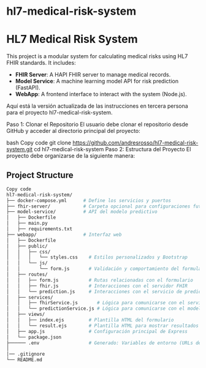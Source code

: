 # hl7-medical-risk-system

# HL7 Medical Risk System

This project is a modular system for calculating medical risks using HL7 FHIR standards. It includes:
- **FHIR Server**: A HAPI FHIR server to manage medical records.
- **Model Service**: A machine learning model API for risk prediction (FastAPI).
- **WebApp**: A frontend interface to interact with the system (Node.js).


Aquí está la versión actualizada de las instrucciones en tercera persona para el proyecto hl7-medical-risk-system.

Paso 1: Clonar el Repositorio
El usuario debe clonar el repositorio desde GitHub y acceder al directorio principal del proyecto:

bash
Copy code
git clone https://github.com/andresrosso/hl7-medical-risk-system.git
cd hl7-medical-risk-system
Paso 2: Estructura del Proyecto
El proyecto debe organizarse de la siguiente manera:

## Project Structure

``` graphql
Copy code
hl7-medical-risk-system/
├── docker-compose.yml      # Define los servicios y puertos
├── fhir-server/            # Carpeta opcional para configuraciones futuras del servidor FHIR
├── model-service/          # API del modelo predictivo
│   ├── Dockerfile
│   ├── main.py
│   ├── requirements.txt
├── webapp/                 # Interfaz web
│   ├── Dockerfile
│   ├── public/
│   │   ├── css/
│   │   │   └── styles.css    # Estilos personalizados y Bootstrap
│   │   └── js/
│   │       └── form.js       # Validación y comportamiento del formulario
│   ├── routes/
│   │   ├── form.js           # Rutas relacionadas con el formulario
│   │   ├── fhir.js           # Interacciones con el servidor FHIR
│   │   └── prediction.js     # Interacciones con el servicio de predicción
│   ├── services/
│   │   ├── fhirService.js       # Lógica para comunicarse con el servidor FHIR
│   │   └── predictionService.js # Lógica para comunicarse con el modelo predictivo
│   ├── views/
│   │   ├── index.ejs         # Plantilla HTML del formulario
│   │   └── result.ejs        # Plantilla HTML para mostrar resultados
│   ├── app.js                # Configuración principal de Express
│   └── package.json
├────── .env                  # Generado: Variables de entorno (URLs del servidor)
│
│── .gitignore
└── README.md
```
